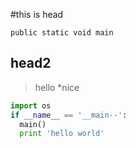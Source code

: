 #this is head

    public static void main

## head2

>hello
*nice


```python
import os
if __name__ == '__main--':
  main()
  print 'hello world'
```
